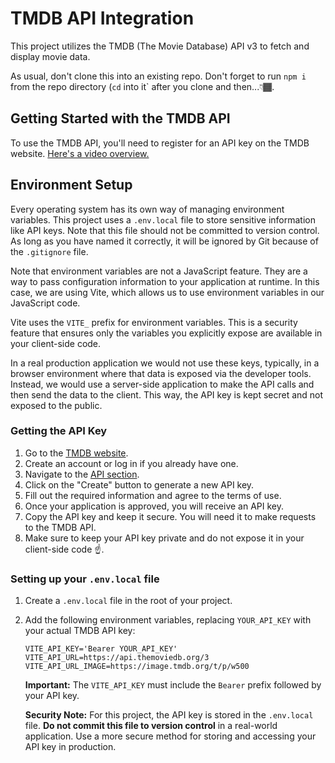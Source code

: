 # TMDB API Integration

This project utilizes the TMDB (The Movie Database) API v3 to fetch and display movie data.

As usual, don't clone this into an existing repo. Don't forget to run `npm i` from the repo directory (`cd` into it` after you clone and then...👇🏾.

## Getting Started with the TMDB API

To use the TMDB API, you'll need to register for an API key on the TMDB website. [Here's a video overview.](https://somup.com/cTft08sPDv)

## Environment Setup

Every operating system has its own way of managing environment variables. This project uses a `.env.local` file to store sensitive information like API keys. Note that this file should not be committed to version control. As long as you have named it correctly, it will be ignored by Git because of the `.gitignore` file.

Note that environment variables are not a JavaScript feature. They are a way to pass configuration information to your application at runtime. In this case, we are using Vite, which allows us to use environment variables in our JavaScript code.

Vite uses the `VITE_` prefix for environment variables. This is a security feature that ensures only the variables you explicitly expose are available in your client-side code.

In a real production application we would not use these keys, typically, in a browser environment where that data is exposed via the developer tools. Instead, we would use a server-side application to make the API calls and then send the data to the client. This way, the API key is kept secret and not exposed to the public.

### Getting the API Key

1.  Go to the [TMDB website](https://www.themoviedb.org/).
2.  Create an account or log in if you already have one.
3.  Navigate to the [API section](https://www.themoviedb.org/settings/api).
4.  Click on the "Create" button to generate a new API key.
5.  Fill out the required information and agree to the terms of use.
6.  Once your application is approved, you will receive an API key.
7.  Copy the API key and keep it secure. You will need it to make requests to the TMDB API.
8.  Make sure to keep your API key private and do not expose it in your client-side code ☝️.

### Setting up your `.env.local` file

1.  Create a `.env.local` file in the root of your project.
2.  Add the following environment variables, replacing `YOUR_API_KEY` with your actual TMDB API key:

    ```
    VITE_API_KEY='Bearer YOUR_API_KEY'
    VITE_API_URL=https://api.themoviedb.org/3
    VITE_API_URL_IMAGE=https://image.tmdb.org/t/p/w500
    ```

    **Important:** The `VITE_API_KEY` must include the `Bearer` prefix followed by your API key.

    **Security Note:** For this project, the API key is stored in the `.env.local` file. **Do not commit this file to version control** in a real-world application. Use a more secure method for storing and accessing your API key in production.
